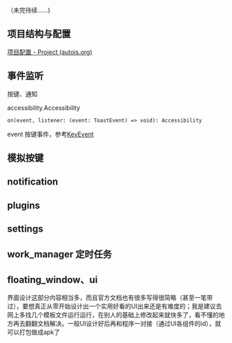 （未完待续......)

## 项目结构与配置

[项目配置 - Project (autojs.org)](https://pro.autojs.org/docs/#/zh-cn/project)

## 事件监听

按键、通知



accessibility.Accessibility 



`on(event, listener: (event: ToastEvent) => void): Accessibility`

event 按键事件，参考[KeyEvent](https://developer.android.com/reference/android/view/KeyEvent)

## 模拟按键

## notification

## plugins

## settings

## work_manager 定时任务

## floating_window、ui



界面设计这部分内容相当多，而且官方文档也有很多写得很简略（甚至一笔带过），要想真正从零开始设计出一个实用好看的UI出来还是有难度的；我是建议去网上多找几个模板文件运行运行，在别人的基础上修改起来就快多了，看不懂的地方再去翻翻文档解决。一般UI设计好后再和程序一对接（通过UI各组件的id），就可以打包做成apk了